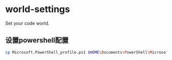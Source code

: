 # world-settings
Set your code world.

## 设置powershell配置
```bash
cp Microsoft.PowerShell_profile.ps1 $HOME\Documents\PowerShell\Microsoft.PowerShell_profile.ps1
```
